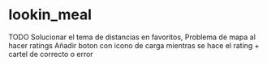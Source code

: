 # lookin_meal

TODO
Solucionar el tema de distancias en favoritos,
Problema de mapa al hacer ratings
Añadir boton con icono de carga mientras se hace el rating + cartel de correcto o error


 
